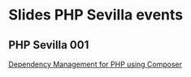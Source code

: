 # Slides PHP Sevilla events

## PHP Sevilla 001
[Dependency Management for PHP using Composer](phpsevilla001.pdf)
